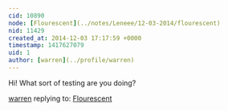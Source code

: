 ```yaml
---
cid: 10890
node: [Flourescent](../notes/Leneee/12-03-2014/flourescent)
nid: 11429
created_at: 2014-12-03 17:17:59 +0000
timestamp: 1417627079
uid: 1
author: [warren](../profile/warren)
---
```


Hi! What sort of testing are you doing? 

[warren](../profile/warren) replying to: [Flourescent](../notes/Leneee/12-03-2014/flourescent)

